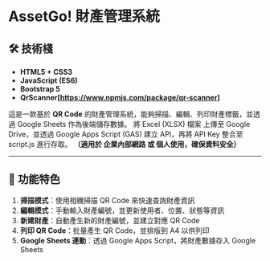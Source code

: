 # AssetGo! 財產管理系統

## 🛠 技術棧
- **HTML5 + CSS3** 
- **JavaScript (ES6)** 
- **Bootstrap 5** 
- **QrScanner[https://www.npmjs.com/package/qr-scanner]**


這是一款基於 **QR Code** 的財產管理系統，能夠掃描、編輯、列印財產標籤，並透過 Google Sheets 作為後端儲存數據。
將 Excel (XLSX) 檔案 上傳至 Google Drive，並透過 Google Apps Script (GAS) 建立 API，再將 API Key 整合至 script.js 進行存取。
**（適用於 企業內部網路 或 個人使用，確保資料安全）**

---
## 🎯 **功能特色**
1. **掃描模式**：使用相機掃描 QR Code 來快速查詢財產資訊  
2. **編輯模式**：手動輸入財產編號，並更新使用者、位置、狀態等資訊  
3. **新建財產**：自動產生新的財產編號，並建立對應 QR Code  
4. **列印 QR Code**：批量產生 QR Code，並排版到 A4 以供列印  
5. **Google Sheets 連動**：透過 Google Apps Script，將財產數據存入 Google Sheets  


